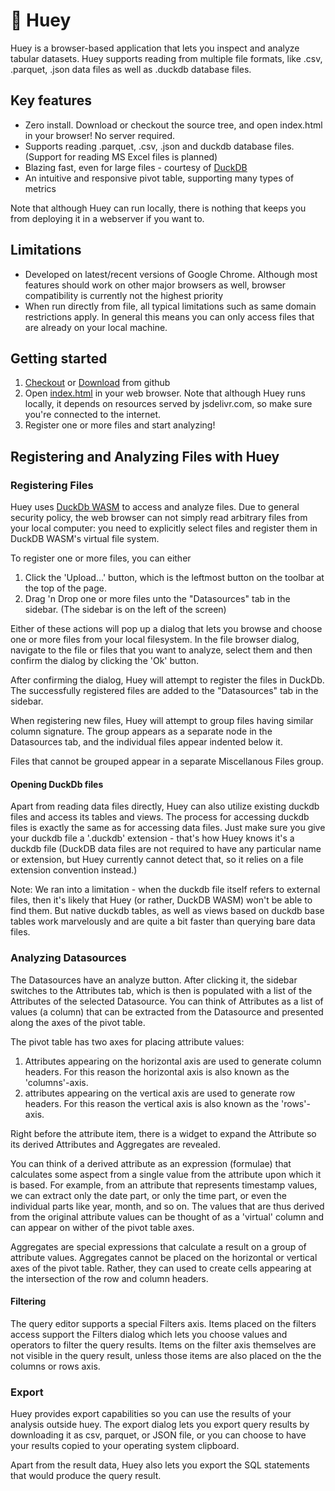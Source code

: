 # 🦆 Huey
Huey is a browser-based application that lets you inspect and analyze tabular datasets.
Huey supports reading from multiple file formats, like .csv, .parquet, .json data files as well as .duckdb database files.

## Key features
- Zero install. Download or checkout the source tree, and open index.html in your browser! No server required.
- Supports reading .parquet, .csv, .json and duckdb database files. (Support for reading MS Excel files is planned)
- Blazing fast, even for large files - courtesy of [DuckDB](https://duckdb.org)
- An intuitive and responsive pivot table, supporting many types of metrics

Note that although Huey can run locally, there is nothing that keeps you from deploying it in a webserver if you want to.

## Limitations
- Developed on latest/recent versions of Google Chrome. Although most features should work on other major browsers as well, browser compatibility is currently not the highest priority
- When run directly from file, all typical limitations such as same domain restrictions apply. In general this means you can only access files that are already on your local machine.

## Getting started
1) [Checkout](https://github.com/rpbouman/huey.git) or [Download](https://github.com/rpbouman/huey/archive/refs/heads/dev.zip) from github
2) Open [index.html](https://github.com/rpbouman/huey/blob/dev/index.html) in your web browser. Note that although Huey runs locally, it depends on resources served by jsdelivr.com, so make sure you're connected to the internet.
3) Register one or more files and start analyzing!

## Registering and Analyzing Files with Huey

### Registering Files
Huey uses [DuckDb WASM](https://duckdb.org/docs/archive/0.9.2/api/wasm/overview) to access and analyze files. 
Due to general security policy, the web browser can not simply read arbitrary files from your local computer: you need to explicitly select files and register them in DuckDB WASM's virtual file system. 

To register one or more files, you can either 
1) Click the 'Upload...' button, which is the leftmost button on the toolbar at the top of the page.
2) Drag 'n Drop one or more files unto the "Datasources" tab in the sidebar. (The sidebar is on the left of the screen)

Either of these actions will pop up a dialog that lets you browse and choose one or more files from your local filesystem.
In the file browser dialog, navigate to the file or files that you want to analyze, select them and then confirm the dialog by clicking the 'Ok' button.

After confirming the dialog, Huey will attempt to register the files in DuckDb. 
The successfully registered files are added to the "Datasources" tab in the sidebar.

When registering new files, Huey will attempt to group files having similar column signature. The group appears as a separate node in the Datasources tab, and the individual files appear indented below it.

Files that cannot be grouped appear in a separate Miscellanous Files group.

#### Opening DuckDb files
Apart from reading data files directly, Huey can also utilize existing duckdb files and access its tables and views. 
The process for accessing duckdb files is exactly the same as for accessing data files. Just make sure you give your duckdb file a '.duckdb' extension - that's how Huey knows it's a duckdb file 
(DuckDB data files are not required to have any particular name or extension, but Huey currently cannot detect that, so it relies on a file extension convention instead.)

Note: We ran into a limitation - when the duckdb file itself refers to external files, then it's likely that Huey (or rather, DuckDB WASM) won't be able to find them.
But native duckdb tables, as well as views based on duckdb base tables work marvelously and are quite a bit faster than querying bare data files.

### Analyzing Datasources
The Datasources have an analyze button. After clicking it, the sidebar switches to the Attributes tab, which is then is populated with a list of the Attributes of the selected Datasource.
You can think of Attributes as a list of values (a column) that can be extracted from the Datasource and presented along the axes of the pivot table.

The pivot table has two axes for placing attribute values:
1) Attributes appearing on the horizontal axis are used to generate column headers. For this reason the horizontal axis is also known as the 'columns'-axis.
2) attributes appearing on the vertical axis are used to generate row headers. For this reason the vertical axis is also known as the 'rows'-axis.

Right before the attribute item, there is a widget to expand the Attribute so its derived Attributes and Aggregates are revealed.

You can think of a derived attribute as an expression (formulae) that calculates some aspect from a single value from the attribute upon which it is based.
For example, from an attribute that represents timestamp values, we can extract only the date part, or only the time part, or even the individual parts like year, month, and so on.
The values that are thus derived from the original attribute values can be thought of as a 'virtual' column and can appear on wither of the pivot table axes.

Aggregates are special expressions that calculate a result on a group of attribute values. 
Aggregates cannot be placed on the horizontal or vertical axes of the pivot table. Rather, they can used to create cells appearing at the intersection of the row and column headers.

#### Filtering
The query editor supports a special Filters axis. Items placed on the filters access support the Filters dialog which lets you choose values and operators to filter the query results.
Items on the filter axis themselves are not visible in the query result, unless those items are also placed on the the columns or rows axis.

### Export
Huey provides export capabilities so you can use the results of your analysis outside huey.
The export dialog lets you export query results by downloading it as csv, parquet, or JSON file, or you can choose to have your results copied to your operating system clipboard.

Apart from the result data, Huey also lets you export the SQL statements that would produce the query result.
